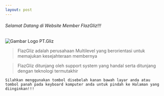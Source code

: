 ```yaml
---
layout: post
---
```

###### Selamat Datang di Website Member FlazGliz!!!
![Gambar Logo PT.Gliz](http://www.flazgliz.com/images/logo.png)

>FlazGliz adalah perusahaan Multilevel yang berorientasi untuk memajukan kesejahteraan membernya

>FlazGliz ditunjang oleh support system yang handal serta ditunjang dengan teknologi termutakhir 

``` Silahkan menggunakan tombol disebelah kanan bawah layar anda atau tombol panah pada keyboard komputer anda untuk pindah ke Halaman yang diinginkan!!! ```
